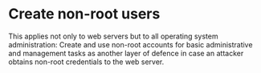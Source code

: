 # Create non-root users

This applies not only to web servers but to all operating system administration: Create and use non-root accounts for basic administrative and management tasks as another layer of defence in case an attacker obtains non-root credentials to the web server.
